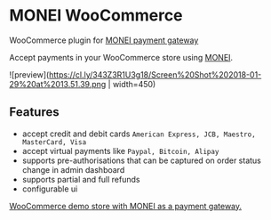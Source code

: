 # MONEI WooCommerce
WooCommerce plugin for [MONEI payment gateway](https://monei.net/)

Accept payments in your WooCommerce store using [MONEI](https://monei.net/).

![preview](https://cl.ly/343Z3R1U3g18/Screen%20Shot%202018-01-29%20at%2013.51.39.png | width=450)

## Features
 - accept credit and debit cards `American Express, JCB, Maestro, MasterCard, Visa`
 - accept virtual payments like `Paypal, Bitcoin, Alipay`
 - supports pre-authorisations that can be captured on order status change in admin dashboard
 - supports partial and full refunds
 - configurable ui

[WooCommerce demo store with MONEI as a payment gateway.](http://woocommerce.demo-monei.com/)
